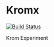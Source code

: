 # Kromx

[![Build Status](https://dev.azure.com/luboslenco/armory/_apis/build/status/armory3d.Kromx?branchName=master)](https://dev.azure.com/luboslenco/armory/_build/latest?definitionId=3&branchName=master)

Krom Experiment
